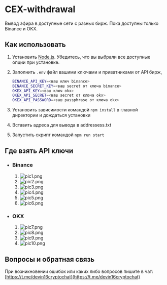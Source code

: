 # CEX-withdrawal

Вывод эфира в доступные сети с разных бирж.
Пока доступны только Binance и OKX.


## Как использовать

1. Установить [Node.js](https://nodejs.org/en). Убедитесь, что вы выбрали все доступные опции при установке.
2. Заполнить `.env` файл вашими ключами и приватниками от API бирж,

   ```bash
   BINANCE_API_KEY=<ваш ключ binance>
   BINANCE_SECRET_KEY=<ваш secret от ключа binance>
   OKEX_API_KEY=<ваш ключ okx>
   OKEX_API_SECRET=<ваш secret от ключа okx>
   OKEX_API_PASSWORD=<ваш passphrase от ключа okx>
   ```

3. Установить зависимости командой `npm install` в главной директории и дождаться установки
4. Вставить адреса для вывода в addressess.txt
5. Запустить скрипт командой `npm run start`


## Где взять API ключи

- ### Binance

  1) ![pic1.png](https://i.imgur.com/lmCBEtB.png)
  2) ![pic2.png](https://i.imgur.com/OadzJwu.png)
  3) ![pic3.png](https://i.imgur.com/WTCw8QF.png)
  4) ![pic4.png](https://i.imgur.com/XYyXJVv.png)
  5) ![pic5.png](https://i.imgur.com/L2RI4rL.png)
  6) ![pic6.png](https://i.imgur.com/VOVYbLt.png)

- ### OKX

  1) ![pic7.png](https://i.imgur.com/T7C7vce.png)
  2) ![pic8.png](https://i.imgur.com/DmDe7zc.png)
  3) ![pic9.png](https://i.imgur.com/emGGl0T.png)
  4) ![pic10.png](https://i.imgur.com/tHWbCJj.png)


## Вопросы и обратная связь

При возникновении ошибок или каких либо вопросов пишите в чат: [https://t.me/devin16cryptochat](https://t.me/devin16cryptochat)
